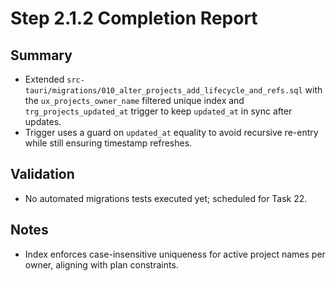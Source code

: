 # Step 2.1.2 Completion Report

## Summary
- Extended `src-tauri/migrations/010_alter_projects_add_lifecycle_and_refs.sql` with the `ux_projects_owner_name` filtered unique index and `trg_projects_updated_at` trigger to keep `updated_at` in sync after updates.
- Trigger uses a guard on `updated_at` equality to avoid recursive re-entry while still ensuring timestamp refreshes.

## Validation
- No automated migrations tests executed yet; scheduled for Task 22.

## Notes
- Index enforces case-insensitive uniqueness for active project names per owner, aligning with plan constraints.
